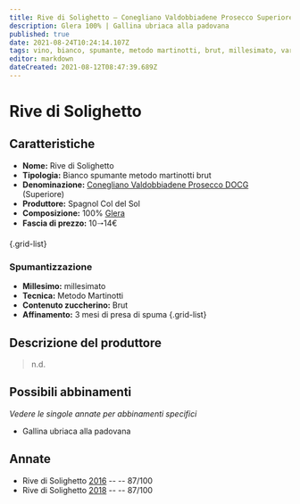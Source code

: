 ```yaml
---
title: Rive di Solighetto – Conegliano Valdobbiadene Prosecco Superiore DOCG – Spagnol Col del Sol – Veneto (IT) – 10🠒14€ – 3★ - 5★ 
description: Glera 100% | Gallina ubriaca alla padovana
published: true
date: 2021-08-24T10:24:14.107Z
tags: vino, bianco, spumante, metodo martinotti, brut, millesimato, varietale, glera, italia, Veneto, Gallina ubriaca, 10🠒14€, 5 stelle
editor: markdown
dateCreated: 2021-08-12T08:47:39.689Z
---
```


# Rive di Solighetto

## Caratteristiche
- **Nome:** Rive di Solighetto 
- **Tipologia:** Bianco spumante metodo martinotti brut
- **Denominazione:** [Conegliano Valdobbiadene Prosecco DOCG](/denominazioni/Veneto/DOCG/Conegliano-Valdobbiadene-Prosecco) (Superiore)
- **Produttore:** Spagnol Col del Sol 
- **Composizione:** 100% [Glera](/vitigni/Italia/bacca-bianca/glera) 
- **Fascia di prezzo:** 10🠒14€

{.grid-list}

### Spumantizzazione
- **Millesimo:** millesimato
- **Tecnica:** Metodo Martinotti
- **Contenuto zuccherino:** Brut
- **Affinamento:** 3 mesi di presa di spuma
{.grid-list}

## Descrizione del produttore

> n.d.

## Possibili abbinamenti
*Vedere le singole annate per abbinamenti specifici*

- Gallina ubriaca alla padovana

## Annate

- Rive di Solighetto [2016](/vini/Italia/Veneto/Spagnol-Col-del-Sol/Rive-di-Solighetto/2016) -- <span class="star-3"></span> -- 87/100
- Rive di Solighetto [2018](/vini/Italia/Veneto/Spagnol-Col-del-Sol/Rive-di-Solighetto/2018) -- <span class="star-5"></span> -- 87/100
